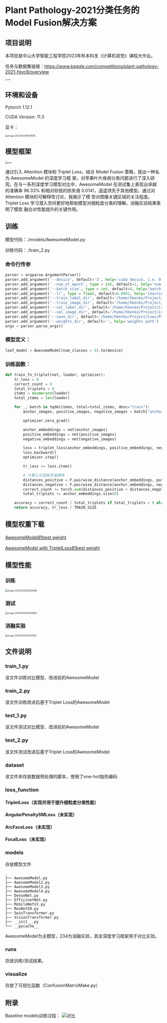 # Plant Pathology-2021分类任务的Model Fusion解决方案

## 项目说明

本项目是中山大学智能工程学院2023年秋本科生《计算机视觉》课程大作业。

任务与数据集链接：https://www.kaggle.com/competitions/plant-pathology-2021-fgvc8/overview

<img src="./assets/class.png" alt="class" style="zoom: 33%;" />

## 环境和设备

Pytorch 1.12.1

CUDA Version: 11.3

显卡：

<img src="./assets/image-20231203115319105.png" alt="image-20231203115319105" style="zoom:50%;" />

## 模型框架

<img src="./assets/mm.png" alt="mm" style="zoom:50%;" />

通过引入 Attention 模块和 Triplet Loss，结合 Model Fusion 策略，提出一种名为 AwesomeModel 的深度学习框 架，对苹果叶片疾病分类问题进行了深入研究。在与一系列深度学习模型对比中，AwesomeModel 在测试集上表现出卓越 的准确率 96.33% 和相对较低的损失值 0.0141，遥遥领先于其他模型。通过对 Attention 模块的可解释性讨论，我揭示了模 型对图像关键区域的关注程度。Triplet Loss 学习潜入空间更好地帮助模型对细粒度分类的理解。消融实验结果表明了模型 融合对性能提升的关键作用。

## 训练

模型代码：./models/AwesomeModel.py

训练代码：./train_2.py

### 命令行传参

```python
parser = argparse.ArgumentParser()
parser.add_argument('--device', default='3', help='cuda device, i.e. 0 or 0,1,2,3 or cpu')
parser.add_argument('--num_of_epoch', type = int, default=1, help='num of epoch')
parser.add_argument('--batch_size', type = int, default=8, help='batch size')
parser.add_argument('--lr', type = float, default=0.0001, help='learning rate')
parser.add_argument('--train_label_dir', default='/home/hbenke/Project/Lvwc/Project/cv/leaf_disease_classifier/dataset/train.csv', help='train label dir')
parser.add_argument('--train_image_dir', default='/home/hbenke/Project/Lvwc/Project/Data/leaf_disease/train/images/', help='train image dir')
parser.add_argument('--val_label_dir', default='/home/hbenke/Project/Lvwc/Project/cv/leaf_disease_classifier/dataset/val.csv', help='val label dir')
parser.add_argument('--val_image_dir', default='/home/hbenke/Project/Lvwc/Project/Data/leaf_disease/val/images/', help='val image dir')
parser.add_argument('--save_dir', default='/home/hbenke/Project/Lvwc/Project/cv/leaf_disease_classifier/runs/train_result/exp12/', help='save dir')
parser.add_argument('--weights_dir', default='', help='weights path')
args = parser.parse_args()
```

### 模型定义：

```python
leaf_model = AwesomeModel(num_classes = 6).to(device)
```

### 训练函数：

```python
def train_fn_triplet(net, loader, optimizer):
    tr_loss = 0
    correct_count = 0
    total_triplets = 0
    items = enumerate(loader)
    total_items = len(loader)

    for _, batch in tqdm(items, total=total_items, desc="train"):
        anchor_images, positive_images, negative_images = batch["anchor"].to(device), batch["positive"].to(device), batch["negative"].to(device)

        optimizer.zero_grad()

        anchor_embeddings = net(anchor_images)
        positive_embeddings = net(positive_images)
        negative_embeddings = net(negative_images)

        loss = triplet_loss(anchor_embeddings, positive_embeddings, negative_embeddings)
        loss.backward()
        optimizer.step()

        tr_loss += loss.item()

        # 计算三元组排序准确率
        distances_positive = F.pairwise_distance(anchor_embeddings, positive_embeddings)
        distances_negative = F.pairwise_distance(anchor_embeddings, negative_embeddings)
        correct_count += torch.sum(distances_positive < distances_negative).item()
        total_triplets += anchor_embeddings.size(0)

    accuracy = correct_count / total_triplets if total_triplets > 0 else 0
    return accuracy, tr_loss / TRAIN_SIZE
```

## 模型权重下载

[AwesomeModel的best weight](https://drive.google.com/file/d/1srK5_hd1-_BRrs7tfYJtoJ5-krvapswq/view?usp=share_link)

[AwesomeModel with TripletLoss的best weight](https://drive.google.com/file/d/1Osx6j6y2x_0VEjTxgYSSn0-Umgq4Lhcu/view?usp=share_link)

## 模型性能

### 训练

<img src="./assets/image-20231203120226406.png" alt="image-20231203120226406" style="zoom:50%;" />

### 测试

<img src="./assets/image-20231203120245583.png" alt="image-20231203120245583" style="zoom:50%;" />

### 消融实验

<img src="./assets/image-20231203120312500.png" alt="image-20231203120312500" style="zoom:50%;" />

## 文件说明

### train_1.py

该文件训练对比模型、改进前的AwesomeModel

### train_2.py

该文件训练改进后基于Triplet Loss的AwesomeModel

### test_1.py

该文件测试对比模型、改进前的AwesomeModel

### test_2.py

该文件测试改进后基于Triplet Loss的AwesomeModel

### dataset

该文件夹存放数据预处理的脚本，使用了one-hot独热编码

### loss_function

#### TripletLoss（实现并用于提升细粒度分类性能）

#### AngularPenaltySMLoss（未实现）

#### ArcFaceLoss（未实现）

#### FocalLoss（未实现）

### models

存放模型文件

```
.
├── AwesomeModel.py
├── AwesomeModel2.py
├── AwesomeModel3.py
├── AwesomeModel4.py
├── DenseNet.py
├── EfficinetNet.py
├── MobileNetV2.py
├── ResNet50.py
├── SwinTransformer.py
├── VisionTransformer.py
├── __init__.py
└── __pycache__
```

AwesomeModel为主模型，234为消融实验，其余深度学习框架用于对比实验。

### runs

存放训练/测试结果。

### visualize

存放了可视化函数（ConfusionMatrixMake.py）

## 附录

Baseline models训练过程：
![对比](./assets/对比.png)
